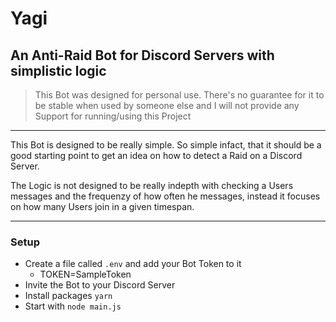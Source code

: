 # Yagi

## An Anti-Raid Bot for Discord Servers with simplistic logic

> This Bot was designed for personal use. There's no guarantee for it to be stable when used by someone else and I will not provide any Support for running/using this Project

---

This Bot is designed to be really simple. So simple infact, that it should be a good starting point to get an idea on how to detect a Raid on a Discord Server.

The Logic is not designed to be really indepth with checking a Users messages and the frequenzy of how often he messages, instead it focuses on how many Users join in a given timespan.

---

### Setup

-   Create a file called `.env` and add your Bot Token to it
    -   TOKEN=SampleToken
-   Invite the Bot to your Discord Server
-   Install packages `yarn`
-   Start with `node main.js`

